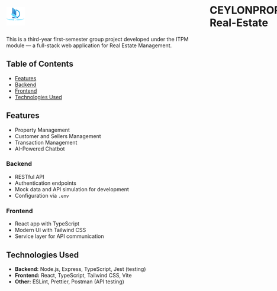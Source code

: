 <h1 style="display: flex; align-items: center;">
  <img src="images/logo.png" alt="Project Logo" width="50" style="margin-right: 500px;"/>
  CEYLONPROP-Real-Estate
</h1>
This is a third-year first-semester group project developed under the ITPM module — a full-stack web application for Real Estate Management.

## Table of Contents
- [Features](#features)
- [Backend](#backend)
- [Frontend](#frontend)
- [Technologies Used](#technologies-used)

## Features
- Property Management
- Customer and Sellers Management 
- Transaction Management
- AI-Powered Chatbot

### Backend
- RESTful API
- Authentication endpoints
- Mock data and API simulation for development
- Configuration via `.env`

### Frontend
- React app with TypeScript
- Modern UI with Tailwind CSS
- Service layer for API communication

## Technologies Used
- **Backend:** Node.js, Express, TypeScript, Jest (testing)
- **Frontend:** React, TypeScript, Tailwind CSS, Vite
- **Other:** ESLint, Prettier, Postman (API testing)

